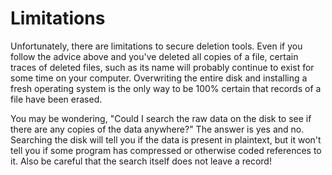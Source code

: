 [Title]: # (Limitations)
[Difficulty]: # (Beginner)
[Order]: # (3)

# Limitations

Unfortunately, there are limitations to secure deletion tools. Even if you follow the advice above and you've deleted all copies of a file, certain traces of deleted files, such as its name will probably continue to exist for some time on your computer. Overwriting the entire disk and installing a fresh operating system is the only way to be 100% certain that records of a file have been erased.

You may be wondering, "Could I search the raw data on the disk to see if there are any copies of the data anywhere?" The answer is yes and no. Searching the disk will tell you if the data is present in plaintext, but it won't tell you if some program has compressed or otherwise coded references to it. Also be careful that the search itself does not leave a record!